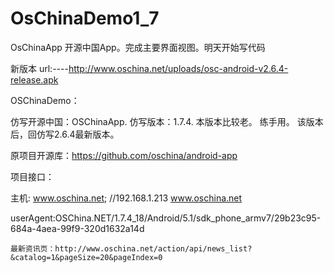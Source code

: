 # OsChinaDemo1_7
OsChinaApp 开源中国App。完成主要界面视图。明天开始写代码

新版本 url:----http://www.oschina.net/uploads/osc-android-v2.6.4-release.apk

OSChinaDemo：

仿写开源中国：OSChinaApp.   仿写版本：1.7.4.        本版本比较老。   练手用。  该版本后，回仿写2.6.4最新版本。

原项目开源库：https://github.com/oschina/android-app

项目接口：

主机: www.oschina.net;  //192.168.1.213  www.oschina.net

userAgent:OSChina.NET/1.7.4_18/Android/5.1/sdk_phone_armv7/29b23c95-684a-4aea-99f9-320d1632a14d

    最新资讯页：http://www.oschina.net/action/api/news_list?&catalog=1&pageSize=20&pageIndex=0
